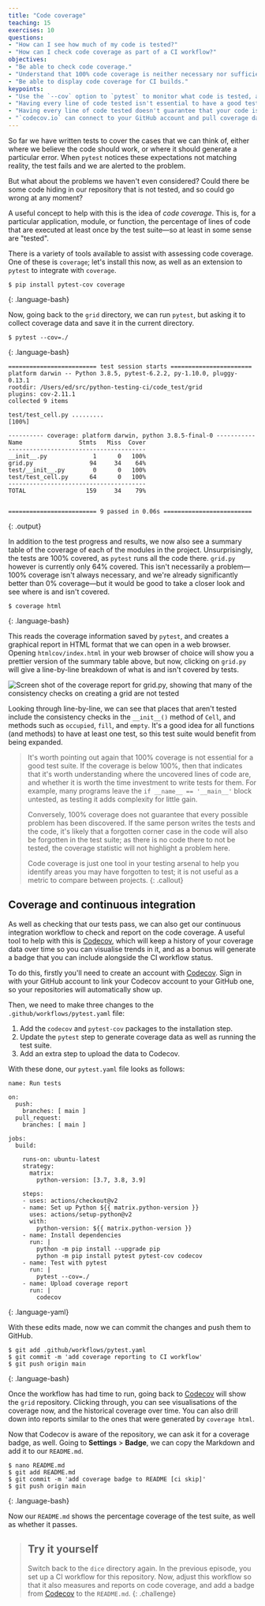 ```yaml
---
title: "Code coverage"
teaching: 15
exercises: 10
questions:
- "How can I see how much of my code is tested?"
- "How can I check code coverage as part of a CI workflow?"
objectives:
- "Be able to check code coverage."
- "Understand that 100% code coverage is neither necessary nor sufficient for a good test suite."
- "Be able to display code coverage for CI builds."
keypoints:
- "Use the `--cov` option to `pytest` to monitor what code is tested, and then use `codecov` to report on the results."
- "Having every line of code tested isn't essential to have a good test suite&mdash;even one test is better than zero!"
- "Having every line of code tested doesn't guarantee that your code is bug free. In particular, edge cases and corner cases are often not guarded against."
- "`codecov.io` can connect to your GitHub account and pull coverage data to generate coverage reports from your CI workflows."
---
```


So far we have written tests to cover the cases that we can think of, either where we believe the code should work, or where it should generate a particular error. When `pytest` notices these expectations not matching reality, the test fails and we are alerted to the problem.

But what about the problems we haven't even considered? Could there be some code hiding in our repository that is not tested, and so could go wrong at any moment?

A useful concept to help with this is the idea of _code coverage_. This is, for a particular application, module, or function, the percentage of lines of code that are executed at least once by the test suite&mdash;so at least in some sense are "tested".

There is a variety of tools available to assist with assessing code coverage. One of these is `coverage`; let's install this now, as well as an extension to `pytest` to integrate with `coverage`.

~~~
$ pip install pytest-cov coverage
~~~
{: .language-bash}

Now, going back to the `grid` directory, we can run `pytest`, but asking it to collect coverage data and save it in the current directory.

~~~
$ pytest --cov=./
~~~
{: .language-bash}

~~~
========================= test session starts =======================
platform darwin -- Python 3.8.5, pytest-6.2.2, py-1.10.0, pluggy-0.13.1
rootdir: /Users/ed/src/python-testing-ci/code_test/grid
plugins: cov-2.11.1
collected 9 items

test/test_cell.py .........                                                                                                                                                                        [100%]

---------- coverage: platform darwin, python 3.8.5-final-0 -----------
Name                Stmts   Miss  Cover
---------------------------------------
__init__.py             1      0   100%
grid.py                94     34    64%
test/__init__.py        0      0   100%
test/test_cell.py      64      0   100%
---------------------------------------
TOTAL                 159     34    79%


========================= 9 passed in 0.06s =========================
~~~
{: .output}

In addition to the test progress and results, we now also see a summary table of the coverage of each of the modules in the project. Unsurprisingly, the tests are 100% covered, as `pytest` runs all the code there. `grid.py` however is currently only 64% covered. This isn't necessarily a problem&mdash;100% coverage isn't always necessary, and we're already significantly better than 0% coverage&mdash;but it would be good to take a closer look and see where is and isn't covered.

~~~
$ coverage html
~~~
{: .language-bash}

This reads the coverage information saved by `pytest`, and creates a graphical report in HTML format that we can open in a web browser. Opening `htmlcov/index.html` in your web browser of choice will show you a prettier version of the summary table above, but now, clicking on `grid.py` will give a line-by-line breakdown of what is and isn't covered by tests.

![Screen shot of the coverage report for grid.py, showing that many of the consistency checks on creating a grid are not tested](../fig/coverage-1.png)

Looking through line-by-line, we can see that places that aren't tested include the consistency checks in the `__init__()` method of `Cell`, and methods such as `occupied`, `fill`, and `empty`. It's a good idea for all functions (and methods) to have at least one test, so this test suite would benefit from being expanded.

> It's worth pointing out again that 100% coverage is not essential for a good test suite. If the coverage is below 100%, then that indicates that it's worth understanding where the uncovered lines of code are, and whether it is worth the time investment to write tests for them. For example, many programs leave the `if __name__ == '__main__'` block untested, as testing it adds complexity for little gain.
>
> Conversely, 100% coverage does not guarantee that every possible problem has been discovered. If the same person writes the tests and the code, it's likely that a forgotten corner case in the code will also be forgotten in the test suite; as there is no code there to not be tested, the coverage statistic will not highlight a problem here.
>
> Code coverage is just one tool in your testing arsenal to help you identify areas you may have forgotten to test; it is not useful as a metric to compare between projects.
> {: .callout}


## Coverage and continuous integration

As well as checking that our tests pass, we can also get our continuous integration workflow to check and report on the code coverage. A useful tool to help with this is [Codecov][codecov], which will keep a history of your coverage data over time so you can visualise trends in it, and as a bonus will generate a badge that you can include alongside the CI workflow status.

To do this, firstly you'll need to create an account with [Codecov][codecov]. Sign in with your GitHub account to link your Codecov account to your GitHub one, so your repositories will automatically show up.

Then, we need to make three changes to the `.github/workflows/pytest.yaml` file:

1. Add the `codecov` and `pytest-cov` packages to the installation step.
2. Update the `pytest` step to generate coverage data as well as running the test suite.
3. Add an extra step to upload the data to Codecov.

With these done, our `pytest.yaml` file looks as follows:

~~~
name: Run tests

on:
  push:
    branches: [ main ]
  pull_request:
    branches: [ main ]

jobs:
  build:

    runs-on: ubuntu-latest
    strategy:
      matrix:
        python-version: [3.7, 3.8, 3.9]

    steps:
    - uses: actions/checkout@v2
    - name: Set up Python ${{ matrix.python-version }}
      uses: actions/setup-python@v2
      with:
        python-version: ${{ matrix.python-version }}
    - name: Install dependencies
      run: |
        python -m pip install --upgrade pip
        python -m pip install pytest pytest-cov codecov
    - name: Test with pytest
      run: |
        pytest --cov=./
    - name: Upload coverage report
      run: |
        codecov
~~~
{: .language-yaml}

With these edits made, now we can commit the changes and push them to GitHub.

~~~
$ git add .github/workflows/pytest.yaml
$ git commit -m 'add coverage reporting to CI workflow'
$ git push origin main
~~~
{: .language-bash}

Once the workflow has had time to run, going back to [Codecov][codecov] will show the `grid` repository. Clicking through, you can see visualisations of the coverage now, and the historical coverage over time. You can also drill down into reports similar to the ones that were generated by `coverage html`.

Now that Codecov is aware of the repository, we can ask it for a coverage badge, as well. Going to **Settings** > **Badge**, we can copy the Markdown and add it to our `README.md`.

~~~
$ nano README.md
$ git add README.md
$ git commit -m 'add coverage badge to README [ci skip]'
$ git push origin main
~~~
{: .language-bash}

Now our `README.md` shows the percentage coverage of the test suite, as well as whether it passes.

> ## Try it yourself
>
> Switch back to the `dice` directory again. In the previous episode, you set up a CI workflow for this repository. Now, adjust this workflow so that it also measures and reports on code coverage, and add a badge from [Codecov][codecov] to the `README.md`.
{: .challenge}


[codecov]: https://codecov.io
